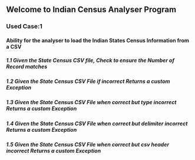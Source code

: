 ## Welcome to Indian Census Analyser Program
### Used Case:1
#### Ability for the analyser to load the Indian States Census Information from a CSV
##### 1.1 Given the State Census CSV file, Check to ensure the Number of Record matches
##### 1.2 Given the State Census CSV File if incorrect Returns a custom Exception
##### 1.3 Given the State Census CSV File when correct but type incorrect Returns a custom Exception
##### 1.4 Given the State Census CSV File when correct but delimiter incorrect Returns a custom Exception
##### 1.5 Given the State Census CSV File when correct but csv header incorrect Returns a custom Exception